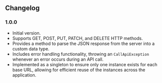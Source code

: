## Changelog

### 1.0.0

- Initial version.
- Supports GET, POST, PUT, PATCH, and DELETE HTTP methods.
- Provides a method to parse the JSON response from the server into a custom data type.
- Includes error handling functionality, throwing an `CallApiException` whenever an error occurs during an API call.
- Implemented as a singleton to ensure only one instance exists for each base URL, allowing for efficient reuse of the instances across the application.
